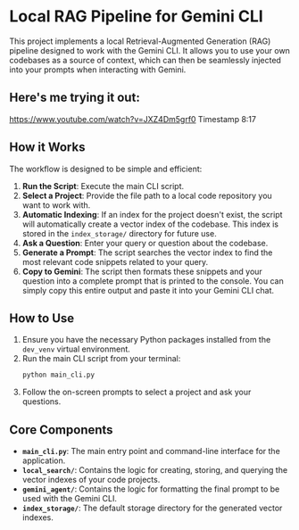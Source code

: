 # Local RAG Pipeline for Gemini CLI

This project implements a local Retrieval-Augmented Generation (RAG) pipeline designed to work with the Gemini CLI. It allows you to use your own codebases as a source of context, which can then be seamlessly injected into your prompts when interacting with Gemini.

## Here's me trying it out:
https://www.youtube.com/watch?v=JXZ4Dm5grf0
Timestamp 8:17

## How it Works

The workflow is designed to be simple and efficient:

1.  **Run the Script**: Execute the main CLI script.
2.  **Select a Project**: Provide the file path to a local code repository you want to work with.
3.  **Automatic Indexing**: If an index for the project doesn't exist, the script will automatically create a vector index of the codebase. This index is stored in the `index_storage/` directory for future use.
4.  **Ask a Question**: Enter your query or question about the codebase.
5.  **Generate a Prompt**: The script searches the vector index to find the most relevant code snippets related to your query.
6.  **Copy to Gemini**: The script then formats these snippets and your question into a complete prompt that is printed to the console. You can simply copy this entire output and paste it into your Gemini CLI chat.

## How to Use

1.  Ensure you have the necessary Python packages installed from the `dev_venv` virtual environment.
2.  Run the main CLI script from your terminal:
    ```bash
    python main_cli.py
    ```
3.  Follow the on-screen prompts to select a project and ask your questions.

## Core Components

-   **`main_cli.py`**: The main entry point and command-line interface for the application.
-   **`local_search/`**: Contains the logic for creating, storing, and querying the vector indexes of your code projects.
-   **`gemini_agent/`**: Contains the logic for formatting the final prompt to be used with the Gemini CLI.
-   **`index_storage/`**: The default storage directory for the generated vector indexes.
